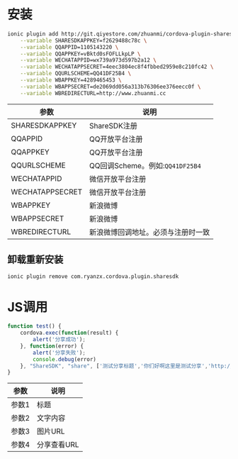 
# 安装
```sh
ionic plugin add http://git.qiyestore.com/zhuanmi/cordova-plugin-sharesdk.git \
	--variable SHARESDKAPPKEY=f2629488c78c \
	--variable QQAPPID=1105143220 \
	--variable QQAPPKEY=vBktd0sFOFLLkpLP \
	--variable WECHATAPPID=wx739a973d597b2a12 \
	--variable WECHATAPPSECRET=4eec3804ec8f4fbbed2959e8c210fc42 \
	--variable QQURLSCHEME=QQ41DF25B4 \
	--variable WBAPPKEY=4289465453 \
	--variable WBAPPSECRET=de2069dd056a313b76306ee376eecc0f \
	--variable WBREDIRECTURL=http://www.zhuanmi.cc
```

|参数|说明|
|---|---|
|SHARESDKAPPKEY|ShareSDK注册|
|QQAPPID|QQ开放平台注册|
|QQAPPKEY|QQ开放平台注册|
|QQURLSCHEME|QQ回调Scheme。例如:`QQ41DF25B4`|
|WECHATAPPID|微信开放平台注册|
|WECHATAPPSECRET|微信开放平台注册|
|WBAPPKEY|新浪微博|
|WBAPPSECRET|新浪微博|
|WBREDIRECTURL|新浪微博回调地址。必须与注册时一致|

## 卸载重新安装

```sh
ionic plugin remove com.ryanzx.cordova.plugin.sharesdk
```


# JS调用

```js
function test() {
	cordova.exec(function(result) {
		alert('分享成功');
    }, function(error) {
		alert('分享失败');
		console.debug(error)
    }, "ShareSDK", "share", ['测试分享标题','你们好啊这里是测试分享','http://cdn.qiyestore.com/openapi/upload/2015/12/25/EYZZ17L785.png','http://www.qiyestore.com']);
}
```

|参数|说明|
|---|---|
|参数1|标题|
|参数2|文字内容|
|参数3|图片URL|
|参数4|分享查看URL|
